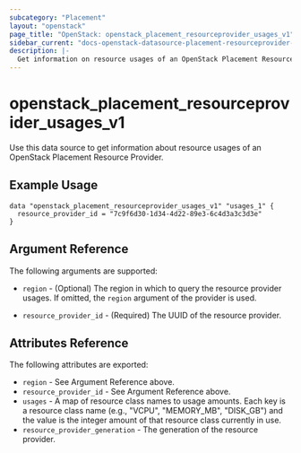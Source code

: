 ```yaml
---
subcategory: "Placement"
layout: "openstack"
page_title: "OpenStack: openstack_placement_resourceprovider_usages_v1"
sidebar_current: "docs-openstack-datasource-placement-resourceprovider-usages-v1"
description: |-
  Get information on resource usages of an OpenStack Placement Resource Provider.
---
```


# openstack\_placement\_resourceprovider\_usages\_v1

Use this data source to get information about resource usages of an OpenStack
Placement Resource Provider.

## Example Usage

```hcl
data "openstack_placement_resourceprovider_usages_v1" "usages_1" {
  resource_provider_id = "7c9f6d30-1d34-4d22-89e3-6c4d3a3c3d3e"
}
```

## Argument Reference

The following arguments are supported:

* `region` - (Optional) The region in which to query the resource provider usages.
    If omitted, the `region` argument of the provider is used.

* `resource_provider_id` - (Required) The UUID of the resource provider.

## Attributes Reference

The following attributes are exported:

* `region` - See Argument Reference above.
* `resource_provider_id` - See Argument Reference above.
* `usages` - A map of resource class names to usage amounts. Each key is a
    resource class name (e.g., "VCPU", "MEMORY_MB", "DISK_GB") and the value is
    the integer amount of that resource class currently in use.
* `resource_provider_generation` - The generation of the resource provider.
